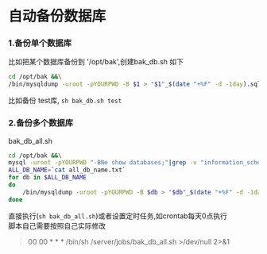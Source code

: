 # 自动备份数据库

### 1.备份单个数据库
比如把某个数据库备份到 '/opt/bak',创建bak_db.sh 如下
```bash
cd /opt/bak &&\
/bin/mysqldump -uroot -pYOURPWD -B $1 > "$1"_$(date "+%F" -d -1day).sql
```
比如备份 test库, `sh bak_db.sh test`


### 2.备份多个数据库
bak_db_all.sh
```bash
cd /opt/bak &&\
mysql -uroot -pYOURPWD "-BNe show databases;"|grep -v "information_schema"|grep -v "performance_schema" >all_db_name.txt
ALL_DB_NAME=`cat all_db_name.txt`
for db in $ALL_DB_NAME
do
	/bin/mysqldump -uroot -pYOURPWD -B $db > "$db"_$(date "+%F" -d -1day).sql
done
```
直接执行(`sh bak_db_all.sh`)或者设置定时任务,如crontab每天0点执行  
脚本自己需要按照自己实际修改

> 00 00 * * * /bin/sh /server/jobs/bak_db_all.sh >/dev/null 2>&1
